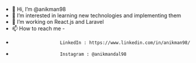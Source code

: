 - 👋 Hi, I’m @anikman98
- 👀 I’m interested in learning new technologies and implementing them
- 🌱 I’m working on React.js and Laravel
- 📫 How to reach me - 
-                       LinkedIn : https://www.linkedin.com/in/anikman98/
-                       Instagram : @anikmandal98
                        


<!---
anikman98/anikman98 is a ✨ special ✨ repository because its `README.md` (this file) appears on your GitHub profile.
You can click the Preview link to take a look at your changes.
--->
